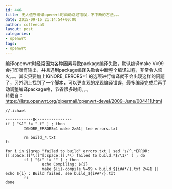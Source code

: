 ```yaml
---
id: 446
title: 无人值守编译openwrt时自动跳过错误，不中断的方法。。。
date: 2015-09-16 21:14:54+00:00
author: coffeecat
layout: post
categories:
- openwrt
tags:
- openwrt
---
```

编译openwrt时经常因为各种因素导致package编译失败，默认编译make V=99会打印所有输出，并且遇到package编译失败会中断整个编译过程，非常令人恼火。。。其实只要加上IGNORE_ERRORS=1 的选项进行编译就不会出现这样的问题了，另外网上找到了一个脚本，可以更直观的发现编译错误，最多编译完成后再手动调整编译package咯，节省很多时间。。。  
转载自：  
https://lists.openwrt.org/pipermail/openwrt-devel/2009-June/004411.html

<pre><code class="language-vim">//.ichael

------------8&lt;---------------
if [ "$1" != "-f" ] ; then
        IGNORE_ERRORS=1 make 2&gt;&1| tee errors.txt

        rm build_*.txt
fi

for i in $(grep "failed to build" errors.txt | sed 's/^.*ERROR:[[:space:]]*\([^[:space:]].*\) failed to build.*$/\1/' ) ; do
        if [ "$i" != "" ] ; then
                echo Compiling: ${i}
                make ${i}-compile V=99 &gt; build_${i##*/}.txt 2&gt;&1 || echo ${i} : Build failed, see build_${i##*/}.txt
        fi
done</code></pre>
